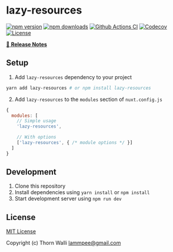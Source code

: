 # lazy-resources

[![npm version][npm-version-src]][npm-version-href]
[![npm downloads][npm-downloads-src]][npm-downloads-href]
[![Github Actions CI][github-actions-ci-src]][github-actions-ci-href]
[![Codecov][codecov-src]][codecov-href]
[![License][license-src]][license-href]

> 

[📖 **Release Notes**](./CHANGELOG.md)

## Setup

1. Add `lazy-resources` dependency to your project

```bash
yarn add lazy-resources # or npm install lazy-resources
```

2. Add `lazy-resources` to the `modules` section of `nuxt.config.js`

```js
{
  modules: [
    // Simple usage
    'lazy-resources',

    // With options
    ['lazy-resources', { /* module options */ }]
  ]
}
```

## Development

1. Clone this repository
2. Install dependencies using `yarn install` or `npm install`
3. Start development server using `npm run dev`

## License

[MIT License](./LICENSE)

Copyright (c) Thorn Walli <lammpee@gmail.com>

<!-- Badges -->
[npm-version-src]: https://img.shields.io/npm/v/lazy-resources/latest.svg
[npm-version-href]: https://npmjs.com/package/lazy-resources

[npm-downloads-src]: https://img.shields.io/npm/dt/lazy-resources.svg
[npm-downloads-href]: https://npmjs.com/package/lazy-resources

[github-actions-ci-src]: https://github.com//workflows/ci/badge.svg
[github-actions-ci-href]: https://github.com//actions?query=workflow%3Aci

[codecov-src]: https://img.shields.io/codecov/c/github/.svg
[codecov-href]: https://codecov.io/gh/

[license-src]: https://img.shields.io/npm/l/lazy-resources.svg
[license-href]: https://npmjs.com/package/lazy-resources
